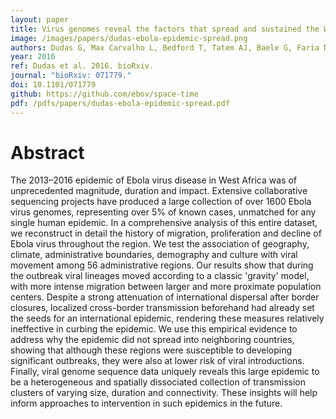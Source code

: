 ```yaml
---
layout: paper
title: Virus genomes reveal the factors that spread and sustained the West African Ebola epidemic
image: /images/papers/dudas-ebola-epidemic-spread.png
authors: Dudas G, Max Carvalho L, Bedford T, Tatem AJ, Baele G, Faria N, Park DJ, Ladner J, Arias A, Asogun D, Bielejec F, Caddy S, Cotten M, Dambrozio J, Dellicour S, Di Caro A, Diclaro JW II, Duraffour S, Elmore M, Fakoli L, Gilbert M, Sahr M Gevao, Gire S, Gladden-Young A, Gnirke A, Goba A, Grant DS, Haagmans B, Hiscox JA, Jah U, Kargbo B, Kugelman J, Liu D, Lu J, Malboeuf CM, Mate S, Matthews DA, Matranga CB, Meredith L, Qu J, Quick J, Pas SD, Phan MVT, Poliakis G, Reusken C, Sanchez-Lockhart M, Schaffner SF, Schieffelin JS, Sealfon RS, Simon-Loriere E, Smits SL, Stoecker K, Thorne L, Tobin EA, Vandi MA, Watson SJ, West K, Whitmer S, Wiley MR, Winnicki SM, Wohl S, Roman Wölfel, Yozwiak NL, Andersen KG, Blyden S, Bolay F, Carroll M, Diallo B, Formenty P, Fraser C, Gao GF, Garry RF, Goodfellow I, Günther S, Happi C, Holmes EC, Kargbo B, Kellam P, Koopmans MPG, Loman NJ, Magassouba N, Naidoo D, Nichol ST, Nyenswah T, Palacios G, Pybus OG, Sabeti P, Sall A, Ströeher U, Wury I, Suchard MA, Lemey P, Rambaut A
year: 2016
ref: Dudas et al. 2016. bioRxiv.
journal: "bioRxiv: 071779."
doi: 10.1101/071779
github: https://github.com/ebov/space-time
pdf: /pdfs/papers/dudas-ebola-epidemic-spread.pdf
---
```


# Abstract

The 2013–2016 epidemic of Ebola virus disease in West Africa was of unprecedented magnitude, duration and impact. Extensive collaborative sequencing projects have produced a large collection of over 1600 Ebola virus genomes, representing over 5% of known cases, unmatched for any single human epidemic. In a comprehensive analysis of this entire dataset, we reconstruct in detail the history of migration, proliferation and decline of Ebola virus throughout the region. We test the association of geography, climate, administrative boundaries, demography and culture with viral movement among 56 administrative regions. Our results show that during the outbreak viral lineages moved according to a classic 'gravity' model, with more intense migration between larger and more proximate population centers. Despite a strong attenuation of international dispersal after border closures, localized cross-border transmission beforehand had already set the seeds for an international epidemic, rendering these measures relatively ineffective in curbing the epidemic. We use this empirical evidence to address why the epidemic did not spread into neighboring countries, showing that although these regions were susceptible to developing significant outbreaks, they were also at lower risk of viral introductions. Finally, viral genome sequence data uniquely reveals this large epidemic to be a heterogeneous and spatially dissociated collection of transmission clusters of varying size, duration and connectivity. These insights will help inform approaches to intervention in such epidemics in the future.
